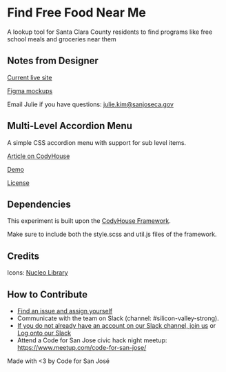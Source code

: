 # Find Free Food Near Me
A lookup tool for Santa Clara County residents to find programs like free school meals and groceries near them

## Notes from Designer

[Current live site](https://gis.sanjoseca.gov/maps/covid19foodpublic/addresslookup/)

[Figma mockups](https://www.figma.com/file/NrW597pIrutfoRwm3pdVLs/Food-Lookup-Tool?node-id=0%3A1)

Email Julie if you have questions: julie.kim@sanjoseca.gov


## Multi-Level Accordion Menu

A simple CSS accordion menu with support for sub level items.

[Article on CodyHouse](https://codyhouse.co/gem/css-multi-level-accordion-menu)

[Demo](https://codyhouse.co/demo/multi-level-accordion-menu)

[License](https://codyhouse.co/license)

## Dependencies

This experiment is built upon the [CodyHouse Framework](https://github.com/CodyHouse/codyhouse-framework).

Make sure to include both the style.scss and util.js files of the framework.

## Credits

Icons: [Nucleo Library](https://nucleoapp.com/)

## How to Contribute
- [Find an issue and assign yourself](https://github.com/codeforsanjose/free-food-lookup/issues)
- Communicate with the team on Slack (channel: #silicon-valley-strong).
- [If you do not already have an account on our Slack channel, join us](https://slackin-c4sj.herokuapp.com/) or [Log onto our Slack](https://codeforsanjose.slack.com/)
- Attend a Code for San Jose civic hack night meetup: https://www.meetup.com/code-for-san-jose/

Made with <3 by Code for San José
